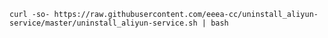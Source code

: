 `curl -so- https://raw.githubusercontent.com/eeea-cc/uninstall_aliyun-service/master/uninstall_aliyun-service.sh | bash`
